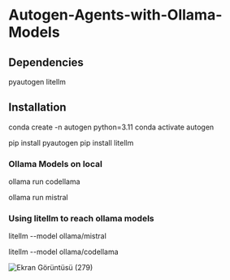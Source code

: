 # Autogen-Agents-with-Ollama-Models
## Dependencies
pyautogen
litellm

## Installation
conda create -n autogen python=3.11
conda activate autogen

pip install pyautogen
pip install litellm

### Ollama Models on local
ollama run codellama

ollama run mistral

### Using litellm to reach ollama models
litellm --model ollama/mistral

litellm --model ollama/codellama

![Ekran Görüntüsü (279)](https://github.com/user-attachments/assets/971095b2-6ee9-4fc4-8bed-8e7c26786a6d)
